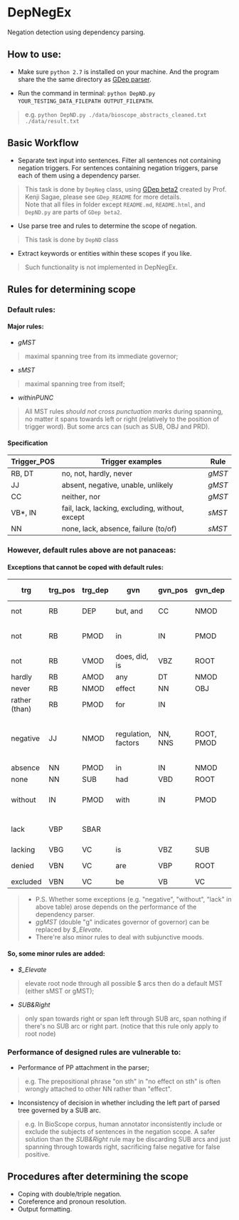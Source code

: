 DepNegEx
========

Negation detection using dependency parsing.

## How to use:
* Make sure `python 2.7` is installed on your machine. And the program share the the same directory as [GDep parser](http://people.ict.usc.edu/~sagae/parser/gdep/).

* Run the command in terminal: `python DepND.py YOUR_TESTING_DATA_FILEPATH OUTPUT_FILEPATH`.  
> e.g. `python DepND.py ./data/bioscope_abstracts_cleaned.txt ./data/result.txt`

## Basic Workflow ##

* Separate text input into sentences. Filter all sentences not containing negation triggers. For sentences containing negation triggers, parse each of them using a dependency parser.  
> This task is done by `DepNeg` class, using [GDep beta2](http://people.ict.usc.edu/~sagae/parser/gdep/) created by Prof. Kenji Sagae, please see `GDep_README` for more details.  
> Note that all files in folder except `README.md`, `README.html`, and `DepND.py` are parts of `GDep beta2`.

* Use parse tree and rules to determine the scope of negation.  
> This task is done by `DepND` class  

* Extract keywords or entities within these scopes if you like.  
> Such functionality is not implemented in DepNegEx.

## Rules for determining scope

### Default rules:

#### Major rules:

* *gMST*
> maximal spanning tree from its immediate governor;

* *sMST*
> maximal spanning tree from itself;

* *withinPUNC*
> All MST rules *should not cross punctuation marks* during spanning, no matter it spans towards left or right (relatively to the position of trigger word). But some arcs can (such as SUB, OBJ and PRD).

#### Specification

| Trigger_POS | Trigger examples | Rule |
|  --- | --- | --- |
| RB, DT | no, not, hardly, never | *gMST* |
| JJ | absent, negative, unable, unlikely | *gMST* |
| CC | neither, nor | *gMST* |
| VB\*, IN | fail, lack, lacking, excluding, without, except | *sMST* |
| NN | none, lack, absence, failure (to/of)| *sMST* |

### However, default rules above are not panaceas:

#### Exceptions that cannot be coped with default rules:

| trg | trg_pos | trg_dep | gvn | gvn_pos | gvn_dep | rule | comment or alter-rule |
| --- | --- | --- | --- | --- | --- | --- | --- |
| not | RB | DEP | but, and | CC | NMOD | ggMST | *DEP_Elevate*; *SUB&Right* |
| not | RB | PMOD | in | IN | PMOD |gMST| PMOD arc *can* cross punctuation?|
| not | RB | VMOD | does, did, is | VBZ | ROOT | gMST | *SUB&Right* |
| hardly | RB | AMOD | any | DT | NMOD | ggMST | *AMOD_Elevate* |
| never | RB | NMOD | effect | NN | OBJ | gMST | *SUB&Right* |
| rather (than) | RB | PMOD | for | IN | | gMST | *SUB&Right* |
| negative | JJ | NMOD | regulation, factors | NN, NNS | ROOT, PMOD | gMST | only span through of/IN NMOD arc; "factors" has no children |
| absence | NN | PMOD | in | IN | NMOD | gMST | *PMOD_Elevate* |
| none | NN | SUB | had | VBD | ROOT | gMST | *SUB&Right* |
| without | IN | PMOD | with | IN | PMOD | gMST | only span through PMOD towards right |
| lack | VBP | SBAR | | | | sMST | forbid VMOD branching to MD or VB* |
| lacking | VBG | VC | is | VBZ | SUB | gMST | *VC_Elevate* |
| denied | VBN | VC | are | VBP | ROOT | gMST | *VC_Elevate*; *SUB&Right* |
| excluded | VBN | VC | be | VB | VC | ggMST | *VC_Elevate* |

> * P.S. Whether some exceptions (e.g. "negative", "without", "lack" in above table) arose depends on the performance of the dependency parser.
> * *ggMST* (double "g" indicates governor of governor) can be replaced by *$_Elevate*.
> * There're also minor rules to deal with subjunctive moods.

#### So, some minor rules are added:

* *$_Elevate* 
> elevate root node through all possible $ arcs then do a default MST (either sMST or gMST);

* *SUB&Right* 
> only span towards right or span left through SUB arc, span nothing if there's no SUB arc or right part. (notice that this rule only apply to root node)

### Performance of designed rules are vulnerable to:

* Performance of PP attachment in the parser;
> e.g. The prepositional phrase "on sth" in "no effect on sth" is often wrongly attached to other NN rather than "effect".  

* Inconsistency of decision in whether including the left part of parsed tree governed by a SUB arc.
> e.g. In BioScope corpus, human annotator inconsistently include or exclude the subjects of sentences in the negation scope. A safer solution than the *SUB&Right* rule may be discarding SUB arcs and just spanning through towards right, sacrificing false negative for false positive.

## Procedures after determining the scope
* Coping with double/triple negation.
* Coreference and pronoun resolution.
* Output formatting.
